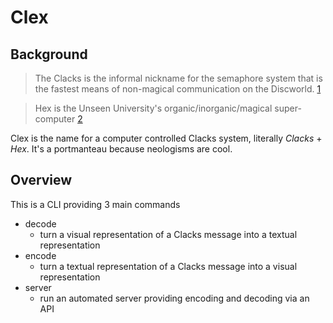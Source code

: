 # Clex

## Background

> The Clacks is the informal nickname for the semaphore system that is the fastest means of non-magical communication on the Discworld. [1](https://wiki.lspace.org/mediawiki/Clacks)

> Hex is the Unseen University's organic/inorganic/magical super-computer [2](https://wiki.lspace.org/mediawiki/Hex)

Clex is the name for a computer controlled Clacks system, literally *Clacks* + *Hex*. It's a portmanteau because neologisms are cool.

## Overview

This is a CLI providing 3 main commands
- decode
  - turn a visual representation of a Clacks message into a textual representation
- encode
  - turn a textual representation of a Clacks message into a visual representation
- server
  - run an automated server providing encoding and decoding via an API
    
